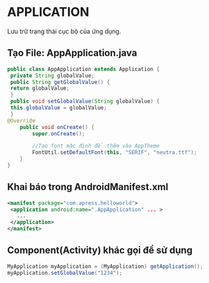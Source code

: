 # APPLICATION
Lưu trữ trạng thái cục bộ của ứng dụng.

## Tạo File: AppApplication.java
```java
public class AppApplication extends Application {
 private String globalValue;
 public String getGlobalValue() {
 return globalValue;
 }
 public void setGlobalValue(String globalValue) {
 this.globalValue = globalValue;
 }
@Override
    public void onCreate() {
        super.onCreate();

        //Tạo font mặc định để thêm vào AppTheme
        FontUtil.setDefaultFont(this, "SERIF", "neutra.ttf");
    }
}
```

## Khai báo trong AndroidManifest.xml
```xml
<manifest package="com.apress.helloworld">
 <application android:name=".AppApplication" ... >
   ...
 </application>
</manifest>
```

## Component(Activity) khác gọi để sử dụng
```java
MyApplication myApplication = (MyApplication) getApplication();
myApplication.setGlobalValue("1234");
```

